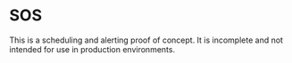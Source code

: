 # SOS

This is a scheduling and alerting proof of concept. It is incomplete and not
intended for use in production environments.
